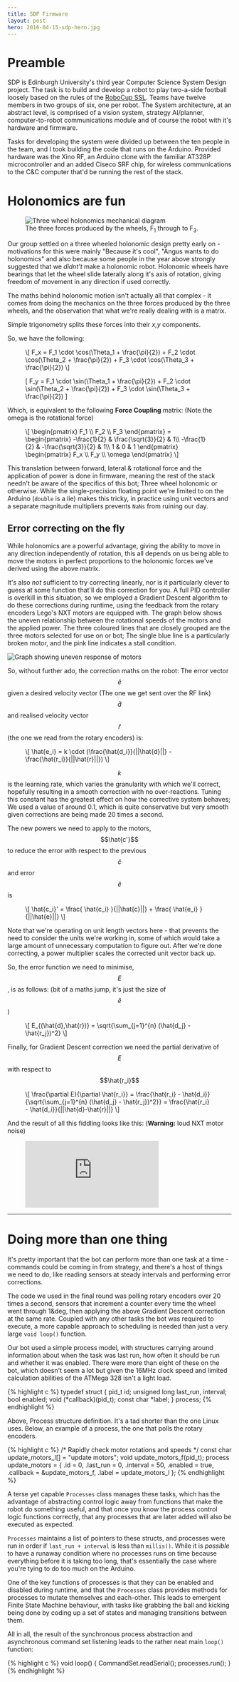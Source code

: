 ```yaml
---
title: SDP Firmware
layout: post
hero: 2016-04-15-sdp-hero.jpg
---
```


Preamble
========

SDP is Edinburgh University's third year Computer Science System Design project. The task is to build and develop a robot to play two-a-side football loosely based on the rules of the [RoboCup SSL](https://en.wikipedia.org/wiki/RoboCup_Small_Size_League). Teams have twelve members in two groups of six, one per robot. The System architecture, at an abstract level, is comprised of a vision system, strategy AI/planner, computer-to-robot communications module and of course the robot with it's hardware and firmware.

Tasks for developing the system were divided up between the ten people in the team, and I took building the code that runs on the Arduino. Provided hardware was the Xino RF, an Arduino clone with the familiar AT328P microcontroller and an added Ciseco SRF chip, for wireless communications to the C&C computer that'd be running the rest of the stack.

Holonomics are fun
==================

<figure class="ledge" style="max-width: 400px;">
  <img src="/media/2016-04-15-holo-mech.jpg" 
       alt="Three wheel holonomics mechanical diagram">
  <figcaption>
    The three forces produced by the wheels, F<sub>1</sub> through to F<sub>3</sub>.
  </figcaption>
</figure>

Our group settled on a three wheeled holonomic design pretty early on - motivations for this were mainly "Because it's cool", "Angus wants to do holonomics" and also because some people in the year above strongly suggested that we *didnt't* make a holonomic robot. Holonomic wheels have bearings that let the wheel slide laterally along it's axis of rotation, giving freedom of movement in any direction if used correctly.

The maths behind holonomic motion isn't actually all that complex - it comes from doing the mechanics on the three forces produced by the three wheels, and the observation that what we're really dealing with is a matrix.

Simple trigonometry splits these forces into their *x,y* components.

So, we have the following:

<figure>
  \[
  F_x = F_1 \cdot \cos(\Theta_1 + \frac{\pi}{2}) + F_2 \cdot \cos(\Theta_2 + \frac{\pi}{2}) + F_3 \cdot \cos(\Theta_3 + \frac{\pi}{2})
  \]

  \[
  F_y = F_1 \cdot \sin(\Theta_1 + \frac{\pi}{2}) + F_2 \cdot \sin(\Theta_2 + \frac{\pi}{2}) + F_3 \cdot \sin(\Theta_3 + \frac{\pi}{2})
  \]
</figure>

Which, is equivalent to the following **Force Coupling** matrix: (Note the omega is the rotational force)

<figure>
  \[
  \begin{pmatrix}
      F_1 \\
      F_2 \\
      F_3
  \end{pmatrix}
  =
  \begin{pmatrix}
      -\frac{1}{2} & \frac{\sqrt{3}}{2} & 1\\
      -\frac{1}{2} & -\frac{\sqrt{3}}{2} & 1\\
      1 & 0 & 1
  \end{pmatrix}
  \begin{pmatrix}
      F_x \\
      F_y \\
      \omega
  \end{pmatrix}
  \]
</figure>

This translation between forward, lateral & rotational force and the application of power is done in firmware, meaning the rest of the stack needn't be aware of the specifics of this bot; Three wheel holonomic or otherwise. While the single-precision floating point we're limited to on the Arduino (`double` is a lie) makes this tricky, in practice using unit vectors and a separate magnitude multipliers prevents `NaNs` from ruining our day.


Error correcting on the fly
---------------------------

While holonomics are a powerful advantage, giving the ability to move in any direction independently of rotation, this all depends on us being able to move the motors in perfect proportions to the holonomic forces we've derived using the above matrix.

It's also *not* sufficient to try correcting linearly, nor is it particularly clever to guess at some function that'll do this correction for you. A full PID controller is overkill in this situation, so we employed a Gradient Descent algorithm to do these corrections during runtime, using the feedback from the rotary encoders Lego's NXT motors are equipped with. The graph below shows the uneven relationship between the rotational speeds of the motors and the applied power. The three coloured lines that are closely grouped are the three motors selected for use on or bot; The single blue line is a particularly broken motor, and the pink line indicates a stall condition.

![Graph showing uneven response of motors](/media/2016-04-15-sdp-motors.jpg)

So, without further ado, the correction maths on the robot: The error vector $$\hat{e}$$ given a desired velocity vector (The one we get sent over the RF link) $$\hat{d}$$ and realised velocity vector $$\hat{r}$$ (the one we read from the rotary encoders) is:

<figure>
  \[
  \hat{e_i} = k \cdot (\frac{\hat{d_i}}{||\hat{d}||} - \frac{\hat{r_i}}{||\hat{r}||})
  \]
</figure>

$$k$$ is the learning rate, which varies the granularity with which we'll correct, hopefully resulting in a smooth correction with no over-reactions. Tuning this constant has the greatest effect on how the corrective system behaves; We used a value of around 0.1, which is quite conservative but very smooth given corrections are being made 20 times a second.

The new powers we need to apply to the motors, $$\hat{c'}$$ to reduce the error with respect to the previous $$\hat{c}$$ and error $$\hat{e}$$ is

<figure>
  \[
  \hat{c_i}' = \frac{ \hat{c_i} }{||\hat{c}||} + \frac{ \hat{e_i} }{||\hat{e}||}
  \]
</figure>

Note that we're operating on unit length vectors here - that prevents the need to consider the units we're working in, some of which would take a large amount of unnecessary computation to figure out. After we're done correcting, a power multiplier scales the corrected unit vector back up.

So, the error function we need to minimise, $$E$$, is as follows: (bit of a maths jump, it's just the size of $$\hat{e}$$)

<figure>
  \[
  E_{(\hat{d},\hat{r})} = \sqrt{\sum_{j=1}^{n} (\hat{d_j} - \hat{r_j})^2}
  \]
</figure>

Finally, for Gradient Descent correction we need the partial derivative of $$E$$ with respect to $$\hat{r_i}$$

<figure>
  \[
  \frac{\partial E}{\partial \hat{r_i}}
  =
  \frac{\hat{r_i} - \hat{d_i}}{\sqrt{\sum_{j=1}^{n} (\hat{d_j} - \hat{r_j})^2}}
  =
  \frac{\hat{r_i} - \hat{d_i}}{||\hat{d}-\hat{r}||}
  \]
</figure>

And the result of all this fiddling looks like this: (**Warning:** loud NXT motor noise)

<figure class="center iframe-responsive">
  <iframe src="https://www.youtube.com/embed/xdrMzdQxG6U?rel=0&amp;controls=0&amp;showinfo=0"
          frameborder="0" allowfullscreen></iframe>
</figure>

---

Doing more than one thing
=========================

It's pretty important that the bot can perform more than one task at a time - commands could be coming in from strategy, and there's a host of things we need to do, like reading sensors at steady intervals and performing error corrections.

The code we used in the final round was polling rotary encoders over 20 times a second, sensors that increment a counter every time the wheel went through 1&deg, then applying the above Gradient Descent correction at the same rate. Coupled with any other tasks the bot was required to execute, a more capable approach to scheduling is needed than just a very large `void loop()` function.

Our bot used a simple process model, with structures carrying around information about when the task was last run, how often it should be run and whether it was enabled. There were more than eight of these on the bot, which doesn't seem a lot but given the 16MHz clock speed and limited calculation abilities of the ATMega 328 isn't a light load.

{% highlight c %}
typedef struct {
    pid_t id;
    unsigned long last_run, interval;
    bool enabled;
    void (*callback)(pid_t);
    const char *label;
} process;
{% endhighlight %}

Above, Process structure definition. It's a tad shorter than the one Linux uses. Below, an example of a process, the one that polls the rotary encoders.

{% highlight c %}
/*
  Rapidly check motor rotations and speeds
*/
const char update_motors_l[] = "update motors";
void update_motors_f(pid_t);
process update_motors = {
    .id         = 0,
    .last_run   = 0,
    .interval   = 50,
    .enabled    = true,
    .callback   = &update_motors_f,
    .label      = update_motors_l
};
{% endhighlight %}

A terse yet capable `Processes` class manages these tasks, which has the advantage of abstracting control logic away from functions that make the robot do something useful, and that once you know the process control logic functions correctly, that any processes that are later added will also be executed as expected.

`Processes` maintains a list of pointers to these structs, and processes were run in order if `last_run + interval` is less than `millis()`. While it is *possible* to have a runaway condition where no processes runs on time because everything before it is taking too long, that's essentially the case where you're tying to do too much on the Arduino.

One of the key functions of processes is that they can be enabled and disabled during runtime, and that the `Processes` class provides methods for processes to mutate themselves and each-other. This leads to emergent Finite State Machine behaviour, with tasks like grabbing the ball and kicking being done by coding up a set of states and managing transitions between them.

All in all, the result of the synchronous process abstraction and asynchronous command set listening leads to the rather neat main `loop()` function:

{% highlight c %}
void loop()
{
    CommandSet.readSerial();
    processes.run();
}
{% endhighlight %}


